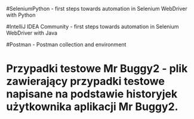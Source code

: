 #SeleniumPython - first steps towards automation in Selenium WebDriver with Python

#IntelliJ IDEA Community - first steps towards automation in Selenium WebDriver with Java

#Postman - Postman collection and environment

# Przypadki testowe Mr Buggy2 - plik zawierający przypadki testowe napisane na podstawie historyjek użytkownika aplikacji Mr Buggy2.